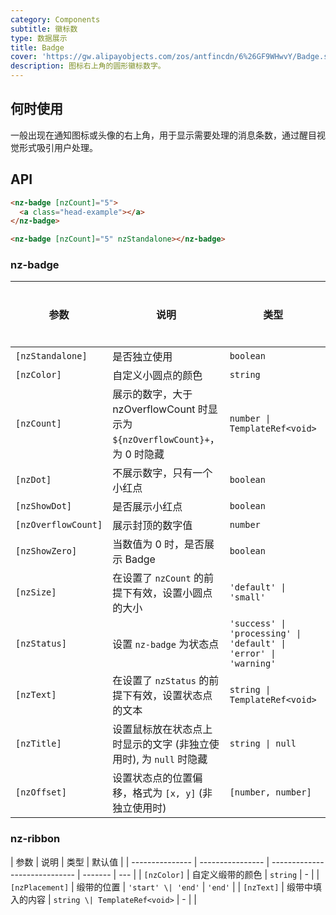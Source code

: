 ```yaml
---
category: Components
subtitle: 徽标数
type: 数据展示
title: Badge
cover: 'https://gw.alipayobjects.com/zos/antfincdn/6%26GF9WHwvY/Badge.svg'
description: 图标右上角的圆形徽标数字。
---
```


## 何时使用

一般出现在通知图标或头像的右上角，用于显示需要处理的消息条数，通过醒目视觉形式吸引用户处理。

## API

```html
<nz-badge [nzCount]="5">
  <a class="head-example"></a>
</nz-badge>
```

```html
<nz-badge [nzCount]="5" nzStandalone></nz-badge>
```

### nz-badge

| 参数                | 说明                                                                         | 类型                                                             | 默认值      | 全局配置 |
| ------------------- | ---------------------------------------------------------------------------- | ---------------------------------------------------------------- | ----------- | -------- |
| `[nzStandalone]`    | 是否独立使用                                                                 | `boolean`                                                        | -           | -        |
| `[nzColor]`         | 自定义小圆点的颜色                                                           | `string`                                                         | -           | ✅       |
| `[nzCount]`         | 展示的数字，大于 nzOverflowCount 时显示为 `${nzOverflowCount}+`，为 0 时隐藏 | `number \| TemplateRef<void>`                                    | -           |
| `[nzDot]`           | 不展示数字，只有一个小红点                                                   | `boolean`                                                        | `false`     |
| `[nzShowDot]`       | 是否展示小红点                                                               | `boolean`                                                        | `true`      |
| `[nzOverflowCount]` | 展示封顶的数字值                                                             | `number`                                                         | `99`        | ✅       |
| `[nzShowZero]`      | 当数值为 0 时，是否展示 Badge                                                | `boolean`                                                        | `false`     |
| `[nzSize]`          | 在设置了 `nzCount` 的前提下有效，设置小圆点的大小                            | `'default' \| 'small'`                                           | `'default'` |
| `[nzStatus]`        | 设置 `nz-badge` 为状态点                                                     | `'success' \| 'processing' \| 'default' \| 'error' \| 'warning'` | -           |
| `[nzText]`          | 在设置了 `nzStatus` 的前提下有效，设置状态点的文本                           | `string \| TemplateRef<void>`                                    | -           |
| `[nzTitle]`         | 设置鼠标放在状态点上时显示的文字 (非独立使用时), 为 `null` 时隐藏            | `string \| null`                                                 | `nzCount`   |
| `[nzOffset]`        | 设置状态点的位置偏移，格式为 `[x, y]` (非独立使用时)                         | `[number, number]`                                               | -           |

### nz-ribbon

| 参数            | 说明             | 类型                          | 默认值  |
| --------------- | ---------------- | ----------------------------- | ------- | --- |
| `[nzColor]`     | 自定义缎带的颜色 | `string`                      | -       |
| `[nzPlacement]` | 缎带的位置       | `'start' \| 'end'`            | `'end'` |
| `[nzText]`      | 缎带中填入的内容 | `string \| TemplateRef<void>` | -       |     |
